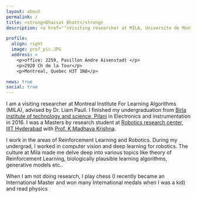 ```yaml
---
layout: about
permalink: /
title: <strong>Dhaivat Bhatt</strong> 
description: <a href="">Visiting researcher at MILA, Universite de Montreal</a>

profile:
  align: right
  image: prof_pic.JPG
  address: >
    <p>office: 2259, Pavillon Andre Aisenstadt </p>
    <p>2920 Ch de la Tour</p>
    <p>Montreal, Quebec H3T 1N8</p>

news: true
social: true
---
```

I am a visiting researcher at Montreal Institute For Learning Algorithms (MILA), advised by Dr. Liam Paull. I finished my undergraduation from [Birla institute of technology and science, Pilani](http://www.bits-pilani.ac.in/hyderabad/) in Electronics and instrumentation in 2016. I was a Masters by research student at [Robotics research center, IIIT Hyderabad](https://www.iiit.ac.in/) with [Prof. K Madhava Krishna](https://www.iiit.ac.in/people/faculty/mkrishna/).

I work in the areas of Reinforcement Learning and Robotics. During my undergrad, I worked in computer vision and deep learning for robotics. The culture at Mila made me delve deep into various topics like theory of Reinforcement Learning, biologically plausible learning algorithms, generative models etc.. 

When I am not doing research, I play chess (I recently became an International Master and won many International medals when I was a kid) and read physics
